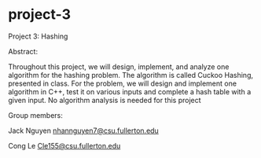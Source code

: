 # project-3
Project 3: Hashing

Abstract:

Throughout this project, we will design, implement, and analyze one algorithm for the hashing problem. The algorithm is called Cuckoo Hashing, presented in class. For the problem, we will design and implement one algorithm in C++, test it on various inputs and complete a hash table with a given input. No algorithm analysis is needed for this project 

Group members:

Jack Nguyen nhannguyen7@csu.fullerton.edu

Cong Le Cle155@csu.fullerton.edu

